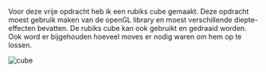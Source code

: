 Voor deze vrije opdracht heb ik een rubiks cube gemaakt. Deze opdracht moest gebruik maken van de openGL library en moest verschillende diepte-effecten bevatten. De rubiks cube kan ook gebruikt en gedraaid worden. Ook word er bijgehouden hoeveel moves er nodig waren om hem op te lossen.

![cube](https://user-images.githubusercontent.com/90836552/235920688-503f631b-6b2c-43de-9ffd-4b9ca794f201.JPG)
